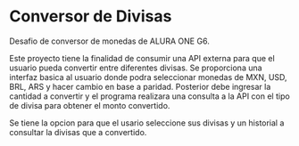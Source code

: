 # Conversor de Divisas
Desafio de conversor de monedas de ALURA ONE G6.

Este proyecto tiene la finalidad de consumir una API externa para que el usuario pueda convertir entre diferentes divisas. 
Se proporciona una interfaz basica al usuario donde podra seleccionar monedas de MXN, USD, BRL, ARS  y hacer cambio en base a paridad.
Posterior debe ingresar la cantidad a convertir y el programa realizara una consulta a la API con el tipo de divisa para obtener el monto convertido.

Se tiene la opcion para que el usario seleccione sus divisas y un historial a consultar la divisas que a convertido.
